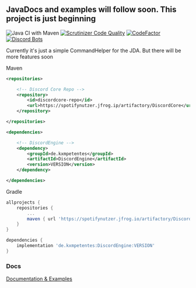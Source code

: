 ## JavaDocs and examples will follow soon. This project is just beginning

![Java CI with Maven](https://github.com/kxmpetentes/DiscordEngine/workflows/Java%20CI%20with%20Maven/badge.svg?branch=master)
[![Scrutinizer Code Quality](https://scrutinizer-ci.com/g/kxmpetentes/DiscordCore/badges/quality-score.png?b=master)](https://scrutinizer-ci.com/g/kxmpetentes/DiscordCore/?branch=master)
[![CodeFactor](https://www.codefactor.io/repository/github/kxmpetentes/discordcore/badge/master)](https://www.codefactor.io/repository/github/kxmpetentes/discordcore/overview/master)
[![Discord Bots](https://top.gg/api/widget/status/765850867508445215.svg)](https://top.gg/bot/765850867508445215)

Currently it's just a simple CommandHelper for the JDA. But there will be more features soon

Maven

````xml
<repositories>

    <!-- Discord Core Repo -->
    <repository>
        <id>discordcore-repo</id>
        <url>https://spotifynutzer.jfrog.ip/artifactory/DiscordCore</url>
    </repository>

</repositories>
````
````xml
<dependencies>

    <!-- DiscordEngine -->
    <dependency>
        <groupId>de.kxmpetentes</groupId>
        <artifactId>DiscordEngine</artifactId>
        <version>VERSION</version>
    </dependency>

</dependencies>
````

Gradle
````gradle
allprojects {
    repositories {
        ...
        maven { url 'https://spotifynutzer.jfrog.io/artifactory/DiscordCore/' }
	}
}
````
````gradle
dependencies {
    implementation 'de.kxmpetentes:DiscordEngine:VERSION'
}
````

<h3>Docs</h3>

[Documentation & Examples](https://github.com/kxmpetentes/DiscordCore/wiki)

